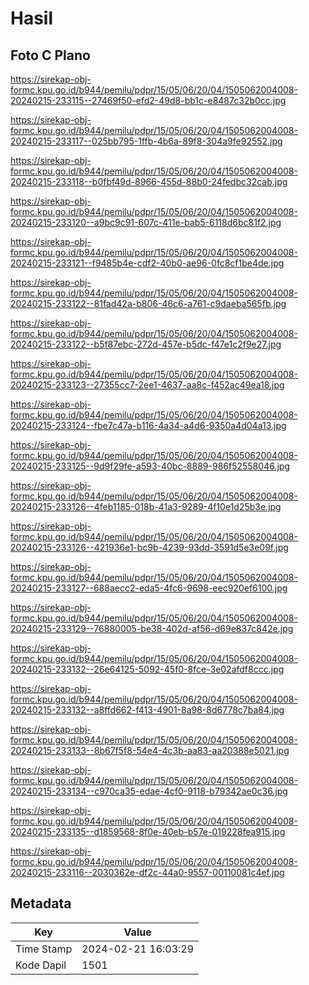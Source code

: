 # Hasil

## Foto C Plano

https://sirekap-obj-formc.kpu.go.id/b944/pemilu/pdpr/15/05/06/20/04/1505062004008-20240215-233115--27469f50-efd2-49d8-bb1c-e8487c32b0cc.jpg

https://sirekap-obj-formc.kpu.go.id/b944/pemilu/pdpr/15/05/06/20/04/1505062004008-20240215-233117--025bb795-1ffb-4b6a-89f8-304a9fe92552.jpg

https://sirekap-obj-formc.kpu.go.id/b944/pemilu/pdpr/15/05/06/20/04/1505062004008-20240215-233118--b0fbf49d-8966-455d-88b0-24fedbc32cab.jpg

https://sirekap-obj-formc.kpu.go.id/b944/pemilu/pdpr/15/05/06/20/04/1505062004008-20240215-233120--a9bc9c91-607c-411e-bab5-6118d6bc81f2.jpg

https://sirekap-obj-formc.kpu.go.id/b944/pemilu/pdpr/15/05/06/20/04/1505062004008-20240215-233121--f9485b4e-cdf2-40b0-ae96-0fc8cf1be4de.jpg

https://sirekap-obj-formc.kpu.go.id/b944/pemilu/pdpr/15/05/06/20/04/1505062004008-20240215-233122--81fad42a-b806-46c6-a761-c9daeba565fb.jpg

https://sirekap-obj-formc.kpu.go.id/b944/pemilu/pdpr/15/05/06/20/04/1505062004008-20240215-233122--b5f87ebc-272d-457e-b5dc-f47e1c2f9e27.jpg

https://sirekap-obj-formc.kpu.go.id/b944/pemilu/pdpr/15/05/06/20/04/1505062004008-20240215-233123--27355cc7-2ee1-4637-aa8c-f452ac49ea18.jpg

https://sirekap-obj-formc.kpu.go.id/b944/pemilu/pdpr/15/05/06/20/04/1505062004008-20240215-233124--fbe7c47a-b116-4a34-a4d6-9350a4d04a13.jpg

https://sirekap-obj-formc.kpu.go.id/b944/pemilu/pdpr/15/05/06/20/04/1505062004008-20240215-233125--9d9f29fe-a593-40bc-8889-986f52558046.jpg

https://sirekap-obj-formc.kpu.go.id/b944/pemilu/pdpr/15/05/06/20/04/1505062004008-20240215-233126--4feb1185-018b-41a3-9289-4f10e1d25b3e.jpg

https://sirekap-obj-formc.kpu.go.id/b944/pemilu/pdpr/15/05/06/20/04/1505062004008-20240215-233126--421936e1-bc9b-4239-93dd-3591d5e3e09f.jpg

https://sirekap-obj-formc.kpu.go.id/b944/pemilu/pdpr/15/05/06/20/04/1505062004008-20240215-233127--688aecc2-eda5-4fc6-9698-eec920ef6100.jpg

https://sirekap-obj-formc.kpu.go.id/b944/pemilu/pdpr/15/05/06/20/04/1505062004008-20240215-233129--76880005-be38-402d-af56-d69e837c842e.jpg

https://sirekap-obj-formc.kpu.go.id/b944/pemilu/pdpr/15/05/06/20/04/1505062004008-20240215-233132--26e64125-5092-45f0-8fce-3e02afdf8ccc.jpg

https://sirekap-obj-formc.kpu.go.id/b944/pemilu/pdpr/15/05/06/20/04/1505062004008-20240215-233132--a8ffd662-f413-4901-8a98-8d6778c7ba84.jpg

https://sirekap-obj-formc.kpu.go.id/b944/pemilu/pdpr/15/05/06/20/04/1505062004008-20240215-233133--8b67f5f8-54e4-4c3b-aa83-aa20388e5021.jpg

https://sirekap-obj-formc.kpu.go.id/b944/pemilu/pdpr/15/05/06/20/04/1505062004008-20240215-233134--c970ca35-edae-4cf0-9118-b79342ae0c36.jpg

https://sirekap-obj-formc.kpu.go.id/b944/pemilu/pdpr/15/05/06/20/04/1505062004008-20240215-233135--d1859568-8f0e-40eb-b57e-019228fea915.jpg

https://sirekap-obj-formc.kpu.go.id/b944/pemilu/pdpr/15/05/06/20/04/1505062004008-20240215-233116--2030362e-df2c-44a0-9557-00110081c4ef.jpg


## Metadata

| Key        | Value               |
| ---------- | ------------------- |
| Time Stamp | 2024-02-21 16:03:29 |
| Kode Dapil | 1501                |



